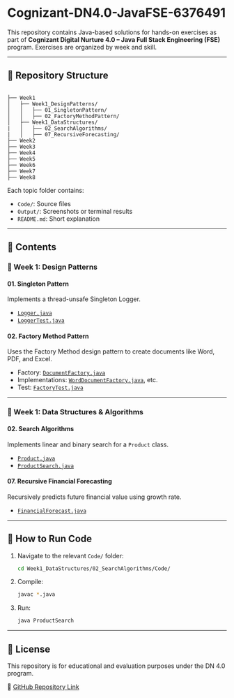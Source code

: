 # Cognizant-DN4.0-JavaFSE-6376491

This repository contains Java-based solutions for hands-on exercises as part of **Cognizant Digital Nurture 4.0 – Java Full Stack Engineering (FSE)** program. Exercises are organized by week and skill.

---

## 📁 Repository Structure

```

├── Week1
│   ├── Week1_DesignPatterns/
│   │   ├── 01_SingletonPattern/
│   │   ├── 02_FactoryMethodPattern/
│   ├── Week1_DataStructures/
|   │   ├── 02_SearchAlgorithms/
|   │   ├── 07_RecursiveForecasting/
├── Week2
├── Week3
├── Week4
├── Week5
├── Week6
├── Week7
├── Week8

````

Each topic folder contains:
- `Code/`: Source files
- `Output/`: Screenshots or terminal results
- `README.md`: Short explanation 

---

## 🧠 Contents

### 🔷 Week 1: Design Patterns

#### 01. Singleton Pattern
Implements a thread-unsafe Singleton Logger.
- [`Logger.java`](Week1_DesignPatterns/01_SingletonPattern/Code/SingletonPatternExample/Logger.java)
- [`LoggerTest.java`](Week1_DesignPatterns/01_SingletonPattern/Code/SingletonPatternExample/LoggerTest.java)

#### 02. Factory Method Pattern
Uses the Factory Method design pattern to create documents like Word, PDF, and Excel.
- Factory: [`DocumentFactory.java`](Week1_DesignPatterns/02_FactoryMethodPattern/Code/factory/DocumentFactory.java)
- Implementations: [`WordDocumentFactory.java`](Week1_DesignPatterns/02_FactoryMethodPattern/Code/factory/WordDocumentFactory.java), etc.
- Test: [`FactoryTest.java`](Week1_DesignPatterns/02_FactoryMethodPattern/Code/FactoryTest.java)

---

### 🔶 Week 1: Data Structures & Algorithms

#### 02. Search Algorithms
Implements linear and binary search for a `Product` class.
- [`Product.java`](Week1_DataStructures/02_SearchAlgorithms/Code/Product.java)
- [`ProductSearch.java`](Week1_DataStructures/02_SearchAlgorithms/Code/ProductSearch.java)

#### 07. Recursive Financial Forecasting
Recursively predicts future financial value using growth rate.
- [`FinancialForecast.java`](Week1_DataStructures/07_RecursiveForecasting/Code/FinancialForecast.java)

---

## 🚀 How to Run Code

1. Navigate to the relevant `Code/` folder:
   ```bash
   cd Week1_DataStructures/02_SearchAlgorithms/Code/
   ```

2. Compile:

   ```bash
   javac *.java
   ```
3. Run:

   ```bash
   java ProductSearch
   ```

---

## 📜 License

This repository is for educational and evaluation purposes under the DN 4.0 program.

🔗 [GitHub Repository Link](https://github.com/Ayush-Malviya/Cognizant-DN4.0-JavaFSE-6376491)
```
